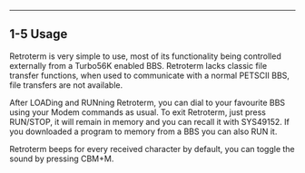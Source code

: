 ----------
1-5 Usage
----------
Retroterm is very simple to use, most of its functionality being controlled
externally from a Turbo56K enabled BBS.
Retroterm lacks classic file transfer functions, when used to communicate with
a normal PETSCII BBS, file transfers are not available.

After LOADing and RUNning Retroterm, you can dial to your favourite BBS using
your Modem commands as usual.
To exit Retroterm, just press RUN/STOP, it will remain in memory and you can
recall it with SYS49152.
If you downloaded a program to memory from a BBS you can also RUN it.

Retroterm beeps for every received character by default, you can toggle the
sound by pressing CBM+M.